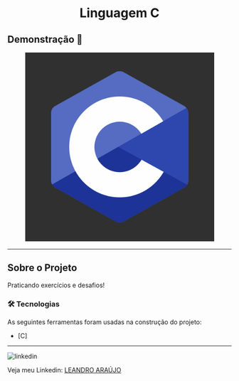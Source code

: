 <h1 style="text-align: center; font-weight: bold;">Linguagem C</h1>

## Demonstração 📸

<div align="center" >
  <img src="_imagens/c2.png" alt="C logomarca" height="425">
</div>

---

## Sobre o Projeto

Praticando exercícios e desafios!

### 🛠 Tecnologias

As seguintes ferramentas foram usadas na construção do projeto:

- [C]

---

<img src="https://github.com/leandro-araujo-silva/Proffy-FullStack/raw/master/github/linkedin.png" alt="linkedin" height="50"></a>
<br />

Veja meu Linkedin: [LEANDRO ARAÚJO]()
